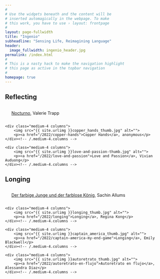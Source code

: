```yaml
---
#
# Use the widgets beneath and the content will be
# inserted automagically in the webpage. To make
# this work, you have to use › layout: frontpage
#
layout: page-fullwidth
title: "Ingenio"
subheadline: "Sensing Life, Reimagining Language"
header:
  image_fullwidth: ingenio_header.jpg
permalink: /index.html
#
# This is a nasty hack to make the navigation highlight
# this page as active in the topbar navigation
#
homepage: true
---
```


## Reflecting 
<div class="row t30">
    <div class="medium-4 columns">
        <img src="{{ site.urlimg }}nocturno_thumb.jpg" alt="">
        <p><a href="/2022/nocturno">Nocturno</a>, Valerie Trapp</p>
    </div><!-- /.medium-4.columns -->

    <div class="medium-4 columns">
        <img src="{{ site.urlimg }}copper_hands_thumb.jpg" alt="">
        <p><a href="/2022/copper-hands">Copper Hands</a>, anonymous</p>
    </div><!-- /.medium-4.columns -->

    <div class="medium-4 columns">
        <img src="{{ site.urlimg }}love-and-passion-thumb.jpg" alt="">
        <p><a href="/2022/love-and-passion">Love and Passion</a>, Vivian Auduong</p>
    </div><!-- /.medium-4.columns -->
</div><!-- /.row -->

## Longing
<div class="row t30">
    <div class="medium-4 columns">
        <img src="{{ site.urlimg }}der-farbige-junge-und-der-farblose-konig-thumb.jpg" alt="">
        <p><a href="/2022/der-farbige-junge-und-der-farblose-konig">Der farbige Junge und der farblose König</a>, Sachin Allums</p>
    </div><!-- /.medium-4.columns -->

    <div class="medium-4 columns">
        <img src="{{ site.urlimg }}longing_thumb.jpg" alt="">
        <p><a href="/2022/longing">Longing</a>, Regina Kong</p>
    </div><!-- /.medium-4.columns -->
	
    <div class="medium-4 columns">
        <img src="{{ site.urlimg }}captain_america_thumb.jpg" alt="">
        <p><a href="/2022/captain-america-my-end-game">Longing</a>, Emily Blackwell</p>
    </div><!-- /.medium-4.columns -->

    <div class="medium-4 columns">
        <img src="{{ site.urlimg }}autoretrato_thumb.jpg" alt="">
        <p><a href="/2022/autoretrato-en-flujo">Autoretrato en flujo</a>, Alessandra Diaz</p>
    </div><!-- /.medium-4.columns -->
</div><!-- /.row -->